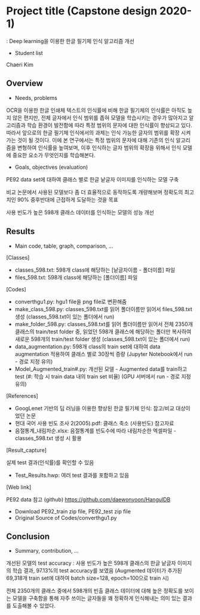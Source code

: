 # Project title (Capstone design 2020-1)
: Deep learning을 이용한 한글 필기체 인식 알고리즘 개선

* Student list

Chaeri Kim

## Overview
* Needs, problems

OCR을 이용한 한글 인쇄체 텍스트의 인식률에 비해 한글 필기체의 인식률은 아직도 높지 않은 편지만, 전체 글자에서 인식 범위를 좁혀 모델을 학습시키는 경우가 많아지고 알고리즘과 학습 환경이 발전함에 따라 특정 범위의 문자에 대한 인식률이 향상되고 있다. 따라서 앞으로의 한글 필기체 인식에서의 과제는 인식 가능한 글자의 범위를 확장 시켜가는 것이 될 것이다. 
이에 본 연구에서는 특정 범위의 문자에 대해 기존의 인식 알고리즘을 변형하여 인식률을 높여보며, 이후 인식하는 글자 범위의 확장을 위해서 인식 모델에 중요한 요소가 무엇인지를 학습해본다.

* Goals, objectives (evaluation)

PE92 data set에 대하여 클래스 별로 한글 낱글자 이미지를 인식하는 모델 구축

비교 논문에서 사용된 모델보다 좀 더 효율적으로 동작하도록 개량해보며 정확도의 최고치인 90% 중후반대에 근접하게 도달하는 것을 목표

사용 빈도가 높은 598개 클래스 데이터를 인식하는 모델의 성능 개선

## Results
* Main code, table, graph, comparison, ...

[Classes]
- classes_598.txt: 598개 class에 해당하는 [낱글자이름 - 폴더이름] 파일
- files_598.txt: 598개 class에 해당하는 [폴더이름] 파일

[Codes]
- converthgu1.py: hgu1 file을 png file로 변환해줌
- make_class_598.py: classes_598.txt를 읽어 폴더이름만 읽어서 files_598.txt 생성 (classes_598.txt이 있는 폴더에서 run)
- make_folder_598.py: classes_598.txt를 읽어 폴더이름만 읽어서 전체 2350개 클래스의 train/test folder 중, 읽었던 598개 클래스에 해당하는 폴더만 복사하여 새로운 598개의 train/test folder 생성 (classes_598.txt이 있는 폴더에서 run)
- data_augmentation.py: 598개 class의 train set에 대하여 data augmentation 적용하여 클래스 별로 30장씩 증량
(Jupyter Notebook에서 run - 경로 지정 유의)
- Model_Augmented_train#.py: 개선된 모델 - Augmented data를 train하고 test (#: 학습 시 train data 내의 train set 비율)
(GPU 서버에서 run - 경로 지정 유의)

[References]
- GoogLenet 기반의 딥 러닝을 이용한 향상된 한글 필기체 인식: 참고/비교 대상이었던 논문
- 현대 국어 사용 빈도 조사 2(2005).pdf: 클래스 축소 (사용빈도) 참고자료
- 음절통계_내림차순.xlsx: 음절통계를 빈도수에 따라 내림차순한 엑셀파일 - classes_598.txt 생성 시 활용

[Result_capture]

실제 test 결과(인식률)를 확인할 수 있음
- Test_Results.hwp: 여러 test 결과를 포함하고 있음

[Web link]

PE92 data 참고 (github) https://github.com/daewonyoon/HangulDB
- Download PE92_train zip file, PE92_test zip file
- Original Source of Codes/converthgu1.py

## Conclusion
* Summary, contribution, ...

개선된 모델의 test accuracy
: 사용 빈도가 높은 598개 클래스의 한글 낱글자 이미지의 학습 결과, 97.13%의 test accuracy를 보였음
(Augmented 데이터가 추가된 69,318개 train set에 대하여 batch size=128, epoch=100으로 train 시)

전체 2350개의 클래스 중에서 598개의 빈출 클래스 데이터에 대해 높은 정확도를 보이는 모델을 구축함을 통해 자주 쓰이는 글자들을 꽤 정확하게 인식해내는 의미 있는 결과를 도출해볼 수 있었다.
